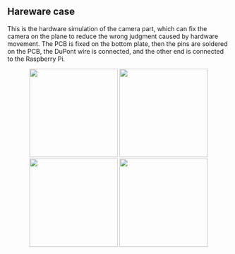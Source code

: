 ## Hareware case
This is the hardware simulation of the camera part, which can fix the camera on the plane to reduce the wrong judgment caused by hardware movement.
The PCB is fixed on the bottom plate, then the pins are soldered on the PCB, the DuPont wire is connected, and the other end is connected to the Raspberry Pi.
<p align="center">
<img src="https://user-images.githubusercontent.com/54718648/164107357-1bc11339-cc58-4481-88b8-d80f29a303cb.jpg" width="200" height="200">
<img src="https://user-images.githubusercontent.com/54718648/164107364-69cb33ae-8c43-4910-956b-27ead3b53d8c.jpg" width="200" height="200">
<img src="https://user-images.githubusercontent.com/54718648/164107368-0efa5dfb-6271-4afb-ad1c-235c0d306333.jpg" width="200" height="200"'>
<img src="https://user-images.githubusercontent.com/54718648/164107370-da0e841a-b7b1-4075-9e09-3157d4803bec.jpg" width="200" height="200">

